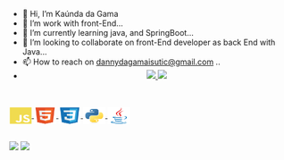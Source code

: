 - 👋 Hi, I’m Kaúnda da Gama
- 👀 I’m work with front-End...
- 🌱 I’m currently learning java, and SpringBoot...
- 💞️ I’m looking to collaborate on  front-End developer as back End with Java...
- 📫 How to reach on dannydagamaisutic@gmail.com ..
- <div align="center">
  <a href="https://github.com/KaundaDaniel">
  <img height="170em" src="https://github-readme-stats.vercel.app/api?username=KaundaDaniel&show_icons=true&theme=dark&include_all_commits=true&count_private=true"/>
  <img height="170em" src="https://github-readme-stats.vercel.app/api/top-langs/?username=KaundaDaniel&layout=compact&langs_count=7&theme=dark"/>
</div>
</br>
  <div style="display: inline_block"><br>
  <img align="center" alt="Rafa-Js" height="30" width="40" src="https://raw.githubusercontent.com/devicons/devicon/master/icons/javascript/javascript-plain.svg">
  <!--<img align="center" alt="Rafa-Ts" height="30" width="40" src="https://raw.githubusercontent.com/devicons/devicon/master/icons/typescript/typescript-plain.svg">-->
  <!--<img align="center" alt="Rafa-React" height="30" width="40" src="https://raw.githubusercontent.com/devicons/devicon/master/icons/react/react-original.svg">-->
  <img align="center" alt="Java-HTML" height="30" width="40" src="https://raw.githubusercontent.com/devicons/devicon/master/icons/html5/html5-original.svg">
  <img align="center" alt="Java-CSS" height="30" width="40" src="https://raw.githubusercontent.com/devicons/devicon/master/icons/css3/css3-original.svg">
  <img align="center" alt="Kaunda-Python" height="30" width="40" src="https://raw.githubusercontent.com/devicons/devicon/master/icons/python/python-original.svg">
  <img align="center" alt="Kaunda-Java" height="30" width="40" src="https://raw.githubusercontent.com/devicons/devicon/master/icons/java/java-original.svg">
</div>
  </br>
  
  <div> 

 	
  
  <a href = "mailto:dannydagamaisuti@gmail.com"><img src="https://img.shields.io/badge/-Gmail-%23333?style=for-the-badge&logo=gmail&logoColor=white" target="_blank"></a>
  <a href=https://www.linkedin.com/in/ka%C3%BAnda-da-gama-697992222/ target="_blank"><img src="https://img.shields.io/badge/-LinkedIn-%230077B5?style=for-the-badge&logo=linkedin&logoColor=white" target="_blank"></a> 

   
</div>
<!---
KaundaDaniel/KaundaDaniel is a ✨ special ✨ repository because its `README.md` (this file) appears on your GitHub profile.
You can click the Preview link to take a look at your changes.
--->
